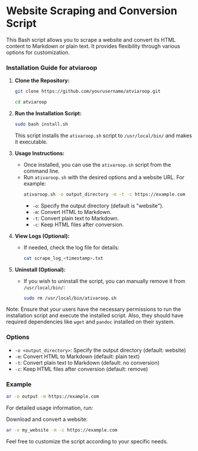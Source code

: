 # Website Scraping and Conversion Script

This Bash script allows you to scrape a website and convert its HTML content to Markdown or plain text. It provides flexibility through various options for customization.


### Installation Guide for atviaroop

1. **Clone the Repository:**
   ```bash
   git clone https://github.com/yourusername/atviaroop.git
   ```
   ```bash
   cd atviaroop
   ```

2. **Run the Installation Script:**
   ```bash
   sudo bash install.sh
   ```
   This script installs the `ativaroop.sh` script to `/usr/local/bin/` and makes it executable.

3. **Usage Instructions:**
   - Once installed, you can use the `ativaroop.sh` script from the command line.
   - Run `ativaroop.sh` with the desired options and a website URL. For example:
     ```bash
     ativaroop.sh -o output_directory -m -t -c https://example.com
     ```
     - `-o`: Specify the output directory (default is "website").
     - `-m`: Convert HTML to Markdown.
     - `-t`: Convert plain text to Markdown.
     - `-c`: Keep HTML files after conversion.

4. **View Logs (Optional):**
   - If needed, check the log file for details:
     ```bash
     cat scrape_log_<timestamp>.txt
     ```

5. **Uninstall (Optional):**
   - If you wish to uninstall the script, you can manually remove it from `/usr/local/bin/`:
     ```bash
     sudo rm /usr/local/bin/ativaroop.sh
     ```

Note: Ensure that your users have the necessary permissions to run the installation script and execute the installed script. Also, they should have required dependencies like `wget` and `pandoc` installed on their system.

### Options

- `-o <output_directory>`: Specify the output directory (default: website)
- `-m`: Convert HTML to Markdown (default: plain text)
- `-t`: Convert plain text to Markdown (default: no conversion)
- `-c`: Keep HTML files after conversion (default: remove)

### Example

```bash
ar -o output -m https://example.com
```

For detailed usage information, run:

Download and convert a website:

```bash
ar -o my_website -m -c https://example.com
```

Feel free to customize the script according to your specific needs.
